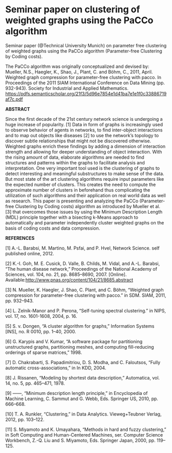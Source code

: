 # Seminar paper on clustering of weighted graphs using the PaCCo algorithm
Seminar paper (@Technical University Munich) on parameter free clustering of weighted graphs using the PaCCo algorithm (Parameter-free Clustering by Coding costs).

The PaCCo algorithm was originally conceptualized and devised by:
Mueller, N.S., Haegler, K., Shao, J., Plant, C. and Böhm, C., 2011, April. Weighted graph compression for parameter-free clustering with pacco. In Proceedings of the 2011 SIAM International Conference on Data Mining (pp. 932-943). Society for Industrial and Applied Mathematics.
https://pdfs.semanticscholar.org/21f3/5d96e7854e1d41ba7e1e1f0c33886719af7c.pdf

**ABSTRACT**

Since the first decade of the 21st century network science is undergoing a huge increase of popularity. [1]
Data in form of graphs is increasingly used to observe behavior of agents in networks, to find inter-object interactions
and to map out objects like diseases [2] to use the network’s topology to discover subtle relationships that might not be
discovered otherwise. Weighted graphs enrich these findings by adding a dimension of interaction strength and allowing
for deeper understanding of object interaction. With the rising amount of data, elaborate algorithms are needed to find
structures and patterns within the graphs to facilitate analysis and interpretation. One very important tool used is the
clustering of graphs to detect interesting and meaningful substructures to make sense of the data. But most state of the
art clustering algorithms require input parameters like the expected number of clusters. This creates the need to compute
the approximate number of clusters in beforehand thus complicating the utilization of such algorithms and their application
on real world data as well as research. This paper is presenting and analyzing the PaCCo (Parameter-free Clustering by
Coding costs) algorithm as introduced by Mueller et al. [3] that overcomes those issues by using the Minimum Description
Length (MDL) principle together with a bisecting k-Means approach to automatically and parameter independently cluster
weighted graphs on the basis of coding costs and data compression.


**REFERENCES**

[1] A.-L. Barabsi, M. Martino, M. Psfai, and P. Hvel, Network
Science. self published online, 2012.

[2] K.-I. Goh, M. E. Cusick, D. Valle, B. Childs, M. Vidal,
and A.-L. Barabsi, “The human disease network,” Proceedings of the National Academy of Sciences, vol. 104, no. 21, pp. 8685–8690, 2007. [Online]. Available:http://www.pnas.org/content/104/21/8685.abstract

[3] N. Mueller, K. Haegler, J. Shao, C. Plant, and C. Böhm, “Weighted graph compression for parameter-free clustering with pacco.” in SDM. SIAM, 2011, pp. 932–943.

[4] L. Zelnik-Manor and P. Perona, “Self-tuning spectral clustering.” in NIPS, vol. 17, no. 1601-1608, 2004, p. 16.

[5] S. v. Dongen, “A cluster algorithm for graphs,” Information Systems [INS], no. R 0010, pp. 1–40, 2000.

[6] G. Karypis and V. Kumar, “A software package for partitioning unstructured graphs, partitioning meshes, and
computing fill-reducing orderings of sparse matrices,” 1998.

[7] D. Chakrabarti, S. Papadimitriou, D. S. Modha, and C. Faloutsos, “Fully automatic cross-associations,” in In
KDD, 2004.

[8] J. Rissanen, “Modeling by shortest data description,” Automatica, vol. 14, no. 5, pp. 465–471, 1978.

[9] ——, “Minimum description length principle,” in Encyclopedia of Machine Learning, C. Sammut and G. Webb,
Eds. Springer US, 2010, pp. 666–668. 

[10] T. A. Runkler, “Clustering,” in Data Analytics. Vieweg+Teubner Verlag, 2012, pp. 103–122.

[11] S. Miyamoto and K. Umayahara, “Methods in hard and fuzzy clustering,” in Soft Computing and Human-Centered Machines, ser. Computer Science Workbench, Z.-Q. Liu and S. Miyamoto, Eds. Springer Japan, 2000, pp. 119–125.
